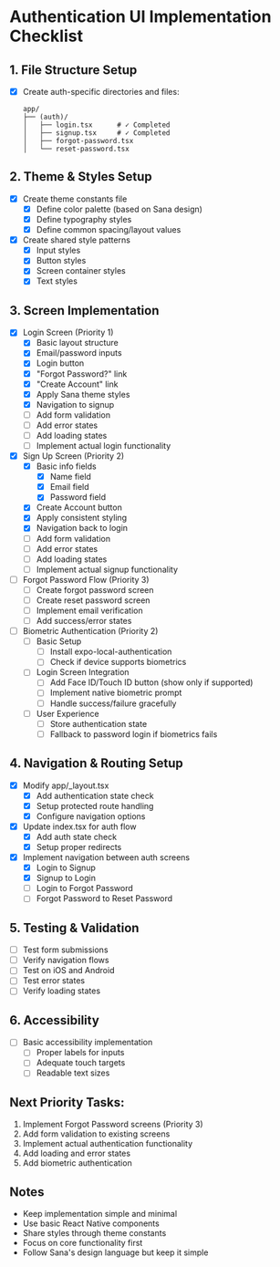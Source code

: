 # Authentication UI Implementation Checklist

## 1. File Structure Setup
- [x] Create auth-specific directories and files:
  ```
  app/
  ├── (auth)/             
  │   ├── login.tsx      # ✓ Completed
  │   ├── signup.tsx     # ✓ Completed
  │   ├── forgot-password.tsx
  │   └── reset-password.tsx
  ```

## 2. Theme & Styles Setup
- [x] Create theme constants file
  - [x] Define color palette (based on Sana design)
  - [x] Define typography styles
  - [x] Define common spacing/layout values
- [x] Create shared style patterns
  - [x] Input styles
  - [x] Button styles
  - [x] Screen container styles
  - [x] Text styles

## 3. Screen Implementation
- [x] Login Screen (Priority 1)
  - [x] Basic layout structure
  - [x] Email/password inputs
  - [x] Login button
  - [x] "Forgot Password?" link
  - [x] "Create Account" link
  - [x] Apply Sana theme styles
  - [x] Navigation to signup
  - [ ] Add form validation
  - [ ] Add error states
  - [ ] Add loading states
  - [ ] Implement actual login functionality
  
- [x] Sign Up Screen (Priority 2)
  - [x] Basic info fields
    - [x] Name field
    - [x] Email field
    - [x] Password field
  - [x] Create Account button
  - [x] Apply consistent styling
  - [x] Navigation back to login
  - [ ] Add form validation
  - [ ] Add error states
  - [ ] Add loading states
  - [ ] Implement actual signup functionality

- [ ] Forgot Password Flow (Priority 3)
  - [ ] Create forgot password screen
  - [ ] Create reset password screen
  - [ ] Implement email verification
  - [ ] Add success/error states

- [ ] Biometric Authentication (Priority 2)
  - [ ] Basic Setup
    - [ ] Install expo-local-authentication
    - [ ] Check if device supports biometrics
  - [ ] Login Screen Integration
    - [ ] Add Face ID/Touch ID button (show only if supported)
    - [ ] Implement native biometric prompt
    - [ ] Handle success/failure gracefully
  - [ ] User Experience
    - [ ] Store authentication state
    - [ ] Fallback to password login if biometrics fails

## 4. Navigation & Routing Setup
- [x] Modify app/_layout.tsx
  - [x] Add authentication state check
  - [x] Setup protected route handling
  - [x] Configure navigation options
- [x] Update index.tsx for auth flow
  - [x] Add auth state check
  - [x] Setup proper redirects
- [x] Implement navigation between auth screens
  - [x] Login to Signup
  - [x] Signup to Login
  - [ ] Login to Forgot Password
  - [ ] Forgot Password to Reset Password

## 5. Testing & Validation
- [ ] Test form submissions
- [ ] Verify navigation flows
- [ ] Test on iOS and Android
- [ ] Test error states
- [ ] Verify loading states

## 6. Accessibility
- [ ] Basic accessibility implementation
  - [ ] Proper labels for inputs
  - [ ] Adequate touch targets
  - [ ] Readable text sizes

## Next Priority Tasks:
1. Implement Forgot Password screens (Priority 3)
2. Add form validation to existing screens
3. Implement actual authentication functionality
4. Add loading and error states
5. Add biometric authentication

## Notes
- Keep implementation simple and minimal
- Use basic React Native components
- Share styles through theme constants
- Focus on core functionality first
- Follow Sana's design language but keep it simple 